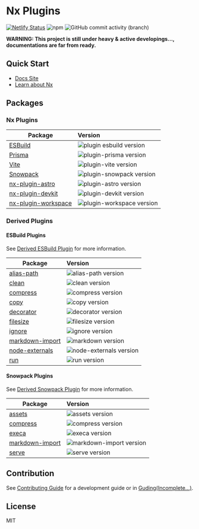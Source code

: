 # Nx Plugins

[![Netlify Status](https://api.netlify.com/api/v1/badges/cc796664-9625-4023-9390-0ef495e314ec/deploy-status)](https://app.netlify.com/sites/nx-plugins/deploys)
![npm](https://img.shields.io/npm/v/nx?label=nx%20version)
![GitHub commit activity (branch)](https://img.shields.io/github/commit-activity/w/LinbuduLab/nx-plugins)

**WARNING: This project is still under heavy & active developings..., documentations are far from ready.**

## Quick Start

- [Docs Site](https://nx-plugins.netlify.app/)
- [Learn about Nx](https://nx.dev/)

## Packages

### Nx Plugins

| Package                                             | Version                                                                                     |
| --------------------------------------------------- | :------------------------------------------------------------------------------------------ |
| [ESBuild](packages/nx-plugin-esbuild)               | ![plugin esbuild version](https://img.shields.io/npm/v/nx-plugin-esbuild.svg?label=%20)     |
| [Prisma](packages/nx-plugin-prisma)                 | ![plugin-prisma version](https://img.shields.io/npm/v/nx-plugin-prisma.svg?label=%20)       |
| [Vite](packages/nx-plugin-vite)                     | ![plugin-vite version](https://img.shields.io/npm/v/nx-plugin-vite.svg?label=%20)           |
| [Snowpack](packages/nx-plugin-snowpack)             | ![plugin-snowpack version](https://img.shields.io/npm/v/nx-plugin-snowpack.svg?label=%20)   |
| [nx-plugin-astro](packages/nx-plugin-workspace)     | ![plugin-astro version](https://img.shields.io/npm/v/nx-plugin-astro.svg?label=%20)         |
| [nx-plugin-devkit](packages/nx-plugin-devkit)       | ![plugin-devkit version](https://img.shields.io/npm/v/nx-plugin-devkit.svg?label=%20)       |
| [nx-plugin-workspace](packages/nx-plugin-workspace) | ![plugin-workspace version](https://img.shields.io/npm/v/nx-plugin-workspace.svg?label=%20) |

### Derived Plugins

#### ESBuild Plugins

See [Derived ESBuild Plugin](https://nx-plugins.netlify.app/derived/esbuild.html) for more information.

| Package                                                    | Version                                                                                             |
| ---------------------------------------------------------- | :-------------------------------------------------------------------------------------------------- |
| [alias-path](packages/esbuild-plugin-alias-path)           | ![alias-path version](https://img.shields.io/npm/v/esbuild-plugin-alias-path.svg?label=%20)         |
| [clean](packages/esbuild-plugin-clean)                     | ![clean version](https://img.shields.io/npm/v/esbuild-plugin-clean.svg?label=%20)                   |
| [compress](packages/esbuild-plugin-compress)               | ![compress version](https://img.shields.io/npm/v/esbuild-plugin-compress.svg?label=%20)             |
| [copy](packages/esbuild-plugin-copy)                       | ![copy version](https://img.shields.io/npm/v/esbuild-plugin-copy.svg?label=%20)                     |
| [decorator](packages/esbuild-plugin-decorator)             | ![decorator version](https://img.shields.io/npm/v/esbuild-plugin-decorator.svg?label=%20)           |
| [filesize](packages/esbuild-plugin-filesize)               | ![filesize version](https://img.shields.io/npm/v/esbuild-plugin-filesize.svg?label=%20)             |
| [ignore](packages/esbuild-plugin-ignore)                   | ![ignore version](https://img.shields.io/npm/v/esbuild-plugin-ignore.svg?label=%20)                 |
| [markdown-import](packages/esbuild-plugin-markdown-import) | ![markdown version](https://img.shields.io/npm/v/esbuild-plugin-markdown-import.svg?label=%20)      |
| [node-externals](packages/esbuild-plugin-node-externals)   | ![node-externals version](https://img.shields.io/npm/v/esbuild-plugin-node-externals.svg?label=%20) |
| [run](packages/esbuild-plugin-run)                         | ![run version](https://img.shields.io/npm/v/esbuild-plugin-run.svg?label=%20)                       |

#### Snowpack Plugins

See [Derived Snowpack Plugin](https://nx-plugins.netlify.app/derived/snowpack.html) for more information.

| Package                                                     | Version                                                                                                |
| ----------------------------------------------------------- | :----------------------------------------------------------------------------------------------------- |
| [assets](packages/snowpack-plugin-assets)                   | ![assets version](https://img.shields.io/npm/v/snowpack-plugin-assets.svg?label=%20)                   |
| [compress](packages/snowpack-plugin-compress)               | ![compress version](https://img.shields.io/npm/v/snowpack-plugin-compress.svg?label=%20)               |
| [execa](packages/snowpack-plugin-execa)                     | ![execa version](https://img.shields.io/npm/v/snowpack-plugin-execa.svg?label=%20)                     |
| [markdown-import](packages/snowpack-plugin-markdown-import) | ![markdown-import version](https://img.shields.io/npm/v/snowpack-plugin-markdown-import.svg?label=%20) |
| [serve](packages/snowpack-plugin-serve)                     | ![serve version](https://img.shields.io/npm/v/snowpack-plugin-serve.svg?label=%20)                     |

## Contribution

See [Contributing Guide](CONTRIBUTING.md) for a development guide or in [Guding(Incomplete...)](https://nx-plugins.netlify.app/guiding/).

## License

MIT
